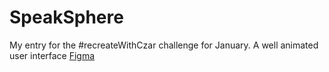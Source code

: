 # SpeakSphere
My entry for the #recreateWithCzar challenge for January. A well animated user interface
[Figma](https://www.figma.com/file/RufRIwUIA5WwyPhXYlqr7J/recreatewithczar?type=design&node-id=0-1&mode=design&t=gGMNykIdneM9qgi9-0)
